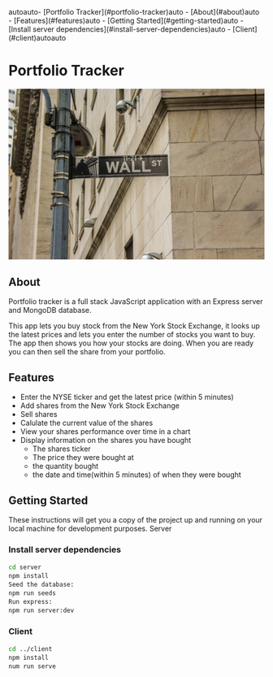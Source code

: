 <!-- TOC -->autoauto- [Portfolio Tracker](#portfolio-tracker)auto    - [About](#about)auto    - [Features](#features)auto    - [Getting Started](#getting-started)auto        - [Install server dependencies](#install-server-dependencies)auto        - [Client](#client)autoauto<!-- /TOC -->
# Portfolio Tracker

![Wall street sign, Photo by Sophie Backes on Unsplash](./images/wall_st.jpeg)

## About

Portfolio tracker is a full stack JavaScript application with an Express server and MongoDB database.

This app lets you buy stock from the New York Stock Exchange, it looks up the latest prices and lets you enter the number of stocks you want to buy.  The app then shows you how your stocks are doing.  When you are ready you can then sell the share from your portfolio.

## Features

- Enter the NYSE ticker and get the latest price (within 5 minutes)
- Add shares from the New York Stock Exchange
- Sell shares
- Calulate the current value of the shares
- View your shares performance over time in a chart
- Display information on the shares you have bought
  - The shares ticker
  - The price they were bought at
  - the quantity bought
  - the date and time(within 5 minutes) of when they were bought

## Getting Started

These instructions will get you a copy of the project up and running on your local machine for development purposes.
Server

### Install server dependencies

```zsh
cd server
npm install
Seed the database:
npm run seeds
Run express:
npm run server:dev
```

### Client

```zsh
cd ../client
npm install
num run serve
```
